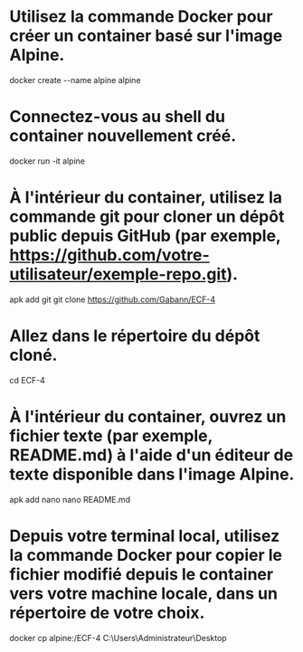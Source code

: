 # Utilisez la commande Docker pour créer un container basé sur l'image Alpine.
docker create --name alpine alpine

# Connectez-vous au shell du container nouvellement créé.
docker run -it alpine

# À l'intérieur du container, utilisez la commande git pour cloner un dépôt public depuis GitHub (par exemple, https://github.com/votre-utilisateur/exemple-repo.git).
apk add git
git clone https://github.com/Gabann/ECF-4

# Allez dans le répertoire du dépôt cloné.
cd ECF-4

# À l'intérieur du container, ouvrez un fichier texte (par exemple, README.md) à l'aide d'un éditeur de texte disponible dans l'image Alpine.
apk add nano
nano README.md

# Depuis votre terminal local, utilisez la commande Docker pour copier le fichier modifié depuis le container vers votre machine locale, dans un répertoire de votre choix.
docker cp alpine:/ECF-4 C:\Users\Administrateur\Desktop
